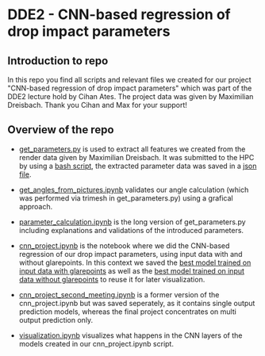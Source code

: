 # DDE2 - CNN-based regression of drop impact parameters 


## Introduction to repo

In this repo you find all scripts and relevant files we created for our project "CNN-based regression of drop impact parameters" which was part of the DDE2 lecture hold by Cihan Ates. The project data was given by Maximilian Dreisbach. Thank you Cihan and Max for your support! 

## Overview of the repo

- [get_parameters.py](https://git.scc.kit.edu/utgsr/dde2_project/-/blob/main/get_parameters.py) is used to extract all features we created from the render data given by Maximilian Dreisbach. It was submitted to the HPC by using a [bash script](https://git.scc.kit.edu/utgsr/dde2_project/-/blob/main/parameter_bash.sh), the extracted parameter data was saved in a [json file](https://git.scc.kit.edu/utgsr/dde2_project/-/blob/main/parameter_data.json).

- [get_angles_from_pictures.ipynb](https://git.scc.kit.edu/utgsr/dde2_project/-/blob/main/get_angles_from_pictures.ipynb) validates our angle calculation (which was performed via trimesh in get_parameters.py) using a grafical approach.

- [parameter_calculation.ipynb](https://git.scc.kit.edu/utgsr/dde2_project/-/blob/main/parameter_calculation.ipynb) is the long version of get_parameters.py including explanations and validations of the introduced parameters.

- [cnn_project.ipynb](https://git.scc.kit.edu/utgsr/dde2_project/-/blob/main/cnn_project.ipynb) is the notebook where we did the CNN-based regression of our drop impact parameters, using input data with and without glarepoints. In this context we saved the [best model trained on input data with glarepoints](https://git.scc.kit.edu/utgsr/dde2_project/-/blob/main/best_model_norm.h5) as well as the [best model trained on input data without glarepoints](https://git.scc.kit.edu/utgsr/dde2_project/-/blob/main/best_model_norm_wo_gp.h5) to reuse it for later visualization.

- [cnn_project_second_meeting.ipynb](https://git.scc.kit.edu/utgsr/dde2_project/-/blob/main/cnn_project_second_meeting.ipynb) is a former version of the cnn_project.ipynb but was saved seperately, as it contains single output prediction models, whereas the final project concentrates on multi output prediction only.

- [visualization.ipynb](https://git.scc.kit.edu/utgsr/dde2_project/-/blob/main/visualization.ipynb) visualizes what happens in the CNN layers of the models created in our cnn_project.ipynb script.
